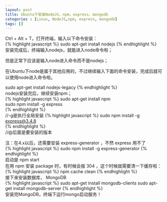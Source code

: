 ```yaml
---
layout: post
title: Ubuntu下安装NodeJS，npm，express，mongodb
categories : [Linux, NodeJS,npm, express, mongodb]
tags: []
---
```

Ctrl + Alt + T，打开终端，输入以下命令安装：  
{% highlight javascript %}
sudo apt-get install nodejs
{% endhighlight %}  
安装完成后，终端输入nodejs，就能进入node命令啦；

但是正常下应该是输入node进入命令而不是nodejs；

在Ubuntu下node是属于其他应用的，不过继续输入下面的命令安装，完成后就可以使用node进入命令啦。

sudo apt-get install nodejs-legacy
{% endhighlight %}  
nodejs安装完后，继续安装npm；  
{% highlight javascript %}
sudo apt-get install npm  
sudo npm install -g express  
{% endhighlight %}  
//-g是执行全局安装
{% highlight javascript %}
sudo npm install -g express@3.4.8  
{% endhighlight %}  
//@后面是要安装的版本
 
注：在4.x以后，还需要安装 express-generator ，不然 express 用不了  
{% highlight javascript %}
sudo npm install -g express-generator
 {% endhighlight %}  
启动是 npm start  
在用 npm 安装 package 时，有时候会报 304 ，这个时候就需要清一下缓存啦：  
{% highlight javascript %}
npm cache clean
{% endhighlight %}  
接下来安装数据库， MongoDB  
{% highlight javascript %}
sudo apt-get install mongodb-clients
sudo apt-get install mongodb-server
{% endhighlight %}  
安装完MongoDB，终端下运行mongo启动服务！